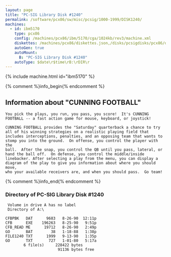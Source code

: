 ```yaml
---
layout: page
title: "PC-SIG Library Disk #1240"
permalink: /software/pcx86/sw/misc/pcsig/1000-1999/DISK1240/
machines:
  - id: ibm5170
    type: pcx86
    config: /machines/pcx86/ibm/5170/cga/1024kb/rev3/machine.xml
    diskettes: /machines/pcx86/diskettes.json,/disks/pcsigdisks/pcx86/diskettes.json
    autoGen: true
    autoMount:
      B: "PC-SIG Library Disk #1240"
    autoType: $date\r$time\rB:\rDIR\r
---
```


{% include machine.html id="ibm5170" %}

{% comment %}info_begin{% endcomment %}

## Information about "CUNNING FOOTBALL"

    You pick the plays, you run, you pass, you score!  It's CUNNING
    FOOTBALL -- a fast action game for mouse, keyboard, or joystick!
    
    CUNNING FOOTBALL provides the "Saturday" quarterback a chance to try
    all of his winning strategies on a realistic playing field that
    includes interceptions, penalties, and an opposing team that wants to
    stomp you into the ground.  On offense, you control the player with the
    ball.  After the snap, you control the QB until you pass, lateral, or
    hand the ball off.  On defense, you control the middle/inside
    linebacker. After selecting a play from the menu, you can display a
    diagram of the play to give you information about where you should move,
    who your available receivers are, and when you should pass.  Go team!
{% comment %}info_end{% endcomment %}


### Directory of PC-SIG Library Disk #1240

     Volume in drive A has no label
     Directory of A:\

    CFBPBK   DAT      9683   8-26-90  12:11p
    CFB      EXE    196263   8-25-90   9:51p
    CFB_READ ME      19712   8-26-90   2:49p
    GO       BAT        38   1-18-88   1:38p
    FILE1240 TXT      1999   9-13-90   1:35p
    GO       TXT       727   1-01-80   5:17a
            6 file(s)     228422 bytes
                           91136 bytes free

